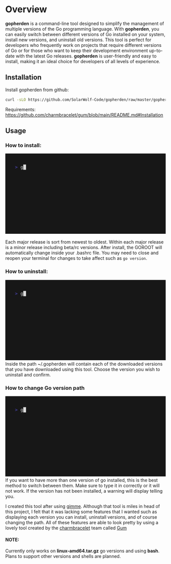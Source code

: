 # Overview
**gopherden** is a command-line tool designed to simplify the management of multiple versions of the Go programming language. With **gopherden**, you can easily switch between different versions of Go installed on your system, install new versions, and uninstall old versions. This tool is perfect for developers who frequently work on projects that require different versions of Go or for those who want to keep their development environment up-to-date with the latest Go releases. **gopherden** is user-friendly and easy to install, making it an ideal choice for developers of all levels of experience.

## Installation

Install gopherden from github:

``` bash
curl -sLO https://github.com/SolarWolf-Code/gopherden/raw/master/gopherden && mkdir -p ~/bin && mv gopherden ~/bin/ && chmod +x ~/bin/gopherden && export PATH=$PATH:~/bin/
```
Requirements:
https://github.com/charmbracelet/gum/blob/main/README.md#Installation
## Usage
### How to install:
<img width="600" src="install.gif"/>

Each major release is sort from newest to oldest. Within each major release is a minor release including beta/rc versions. After install, the GOROOT will automatically change inside your .bashrc file. You may need to close and reopen your terminal for changes to take affect such as ```go version```. 
### How to uninstall:
<img width="600" src="uninstall.gif"/>
Inside the path ~/.gopherden will contain each of the downloaded versions that you have downloaded using this tool. Choose the version you wish to uninstall and confirm.


### How to change Go version path
<img width="600" src="change_path.gif"/>
If you want to have more than one version of go installed, this is the best method to switch between them. Make sure to type it in correctly or it will not work. If the version has not been installed, a warning will display telling you.

I created this tool after using [gimme](https://github.com/travis-ci/gimme). Although that tool is miles in head of this project, I felt that it was lacking some features that I wanted such as displaying each version you can install, uninstall versions, and of course changing the path. All of these features are able to look pretty by using a lovely tool created by the [charmbracelet](https://github.com/charmbracelet/) team called [Gum](https://github.com/charmbracelet/gum)
#### NOTE:
Currently only works on **linux-amd64.tar.gz** go versions and using **bash**. Plans to support other versions and shells are planned.

